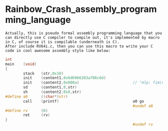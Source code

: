 # Rainbow_Crash_assembly_programming_language
    Actually, this is pseudo formal assembly programming language that you can directly use C compiler to compile out, it's implemented by macro in C, of course it is compilable (underneath is C).
    After include RV64i.c, then you can use this macro to write your C code in cool awesome assembly style like below:
```c
int
main    (void)
{
        stack   (str,0x10)
        init    (content1,0x6d6966203a706c6d)
        init    (content2,0x000a)                        // "mlp: fim\n"
        sd      (content1,0,str)
        sh      (content2,0x8,str)
#define a0      ((char*)str)
        call    (printf)                                 a0 go
                                                         #undef a0
#define rv      (0)
        ret     (rv)
}
                                                         #undef rv
```
